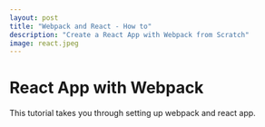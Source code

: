 ```yaml
---
layout: post
title: "Webpack and React - How to"
description: "Create a React App with Webpack from Scratch"
image: react.jpeg
---
```


# React App with Webpack

This tutorial takes you through setting up webpack and react app.